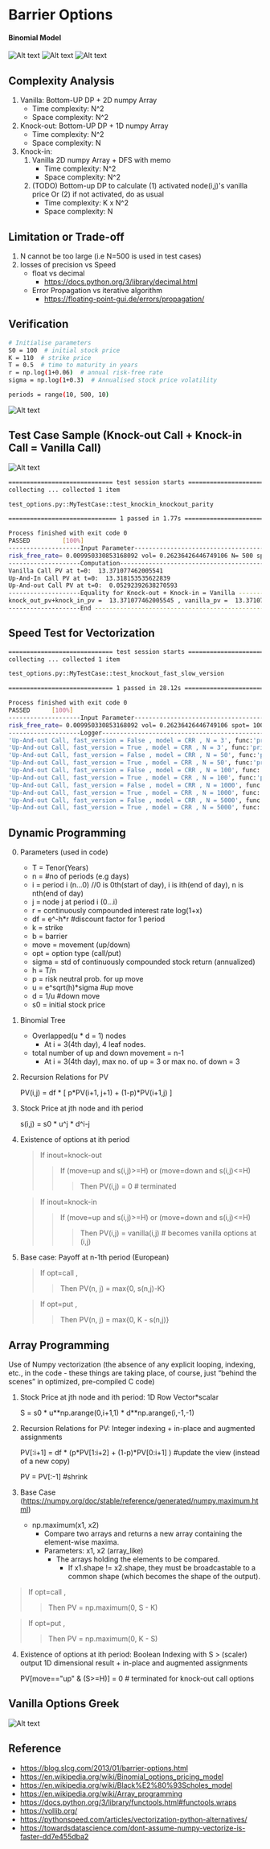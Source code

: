 # Barrier Options

#### Binomial Model
![Alt text](images/binomial/options_formula_1.GIF?raw=true "Call Options PV Discounted from last period")
![Alt text](images/binomial/options_formula_2.GIF?raw=true "Call Options Price At Day 0")
![Alt text](images/binomial/options_formula_3.GIF?raw=true "Binomial Tree")

## Complexity Analysis
1. Vanilla: Bottom-UP DP + 2D numpy Array
   * Time complexity: N^2
   * Space complexity: N^2
2. Knock-out: Bottom-UP DP + 1D numpy Array
   * Time complexity: N^2
   * Space complexity: N
3. Knock-in: 
   1. Vanilla 2D numpy Array + DFS with memo
      * Time complexity: N^2 
      * Space complexity: N^2
   2. (TODO) Bottom-up DP to calculate (1) activated node(i,j)'s vanilla price Or (2) if not activated, do as usual 
      * Time complexity: K x N^2
      * Space complexity: N
   
## Limitation or Trade-off
1. N cannot be too large (i.e N=500 is used in test cases)
2. losses of precision vs Speed
   * float vs decimal
      * https://docs.python.org/3/library/decimal.html
   * Error Propagation vs iterative algorithm
      * https://floating-point-gui.de/errors/propagation/

## Verification
```bash
# Initialise parameters
S0 = 100  # initial stock price
K = 110  # strike price
T = 0.5  # time to maturity in years
r = np.log(1+0.06)  # annual risk-free rate
sigma = np.log(1+0.3)  # Annualised stock price volatility

periods = range(10, 500, 10) 
```
![Alt text](images/test/convergence_to_bs.GIF?raw=true "Comparison")

## Test Case Sample (Knock-out Call + Knock-in Call = Vanilla Call)
![Alt text](images/binomial/options_formula_4.GIF?raw=true "Parity")

```bash
============================= test session starts =============================
collecting ... collected 1 item

test_options.py::MyTestCase::test_knockin_knockout_parity 

============================== 1 passed in 1.77s ==============================

Process finished with exit code 0
PASSED         [100%]
--------------------Input Parameter-----------------------------------------------------------
risk_free_rate= 0.009950330853168092 vol= 0.26236426446749106 N= 500 spot= 100.0 K= 95.0 T= 1.0 H= 105.0 shares= 1
--------------------Computation---------------------------------------------------------------
Vanilla Call PV at t=0:  13.371077462005541
Up-And-In Call PV at t=0:  13.318153535622839
Up-And-out Call PV at t=0:  0.05292392638270593
--------------------Equality for Knock-out + Knock-in = Vanilla --------------------------
knock_out_pv+knock_in_pv =  13.371077462005545 , vanilla_pv =  13.371077462005541 BS_Model= 13.370147046851775
--------------------End ------------------------------------------------------------------

```

## Speed Test for Vectorization
```bash
============================= test session starts =============================
collecting ... collected 1 item

test_options.py::MyTestCase::test_knockout_fast_slow_version 

============================= 1 passed in 28.12s ==============================

Process finished with exit code 0
PASSED      [100%]
--------------------Input Parameter-----------------------------------------------------------
risk_free_rate= 0.009950330853168092 vol= 0.26236426446749106 spot= 100.0 K= 95.0 T= 1.0 H= 105.0 shares= 1
--------------------Logger---------------------------------------------------------------
'Up-And-out Call, fast_version = False , model = CRR , N = 3', func:'price' args:[(), {'initSpot': 100.0, 'noShares': 1}] took: 0.0000 sec
'Up-And-out Call, fast_version = True , model = CRR , N = 3', func:'price' args:[(), {'initSpot': 100.0, 'noShares': 1}] took: 0.0000 sec
'Up-And-out Call, fast_version = False , model = CRR , N = 50', func:'price' args:[(), {'initSpot': 100.0, 'noShares': 1}] took: 0.0000 sec
'Up-And-out Call, fast_version = True , model = CRR , N = 50', func:'price' args:[(), {'initSpot': 100.0, 'noShares': 1}] took: 0.0040 sec
'Up-And-out Call, fast_version = False , model = CRR , N = 100', func:'price' args:[(), {'initSpot': 100.0, 'noShares': 1}] took: 0.0080 sec
'Up-And-out Call, fast_version = True , model = CRR , N = 100', func:'price' args:[(), {'initSpot': 100.0, 'noShares': 1}] took: 0.0040 sec
'Up-And-out Call, fast_version = False , model = CRR , N = 1000', func:'price' args:[(), {'initSpot': 100.0, 'noShares': 1}] took: 1.0186 sec
'Up-And-out Call, fast_version = True , model = CRR , N = 1000', func:'price' args:[(), {'initSpot': 100.0, 'noShares': 1}] took: 0.0559 sec
'Up-And-out Call, fast_version = False , model = CRR , N = 5000', func:'price' args:[(), {'initSpot': 100.0, 'noShares': 1}] took: 25.1035 sec
'Up-And-out Call, fast_version = True , model = CRR , N = 5000', func:'price' args:[(), {'initSpot': 100.0, 'noShares': 1}] took: 0.9749 sec
```
## Dynamic Programming
0. Parameters (used in code)

    * T = Tenor(Years)
    * n = #no of periods (e.g days)
    * i = period i (n...0) //0 is 0th(start of day), i is ith(end of day), n is nth(end of day)
    * j = node j at period i (0...i)
    * r = continuously compounded interest rate log(1+x)
    * df = e^-h*r  #discount factor for 1 period
    * k = strike
    * b = barrier
    * move = movement (up/down)
    * opt = option type  (call/put)
    * sigma = std of continuously compounded stock return (annualized)
    * h = T/n
    * p = risk neutral prob. for up move
    * u = e^sqrt(h)*sigma  #up move
    * d = 1/u              #down move
    * s0 = initial stock price

1. Binomial Tree

    * Overlapped(u * d = 1) nodes  
        * At i = 3(4th day), 4 leaf nodes.
    * total number of up and down movement = n-1
        * At i = 3(4th day), max no. of up = 3 or max no. of down = 3

2. Recursion Relations for PV

   PV(i,j) = df * [ p*PV(i+1, j+1) + (1-p)*PV(i+1,j) ]

3. Stock Price at jth node and ith period

   s(i,j) = s0 * u^j * d^i-j

4. Existence of options at ith period
   > If inout=knock-out 
   >> If (move=up and s(i,j)>=H) or (move=down and s(i,j)<=H)  
   >>> Then PV(i,j) = 0 # terminated
   
   >If inout=knock-in
   >> If (move=up and s(i,j)>=H) or (move=down and s(i,j)<=H)
   >>> Then PV(i,j) = vanilla(i,j) # becomes vanilla options at (i,j)

6. Base case: Payoff at n-1th period (European)
   > If opt=call , 
   >> Then PV(n, j) = max{0, s(n,j)-K}
   
   > If opt=put , 
   >> Then PV(n, j) = max{0, K - s(n,j)}


## Array Programming
Use of Numpy vectorization (the absence of any explicit looping, indexing, etc., 
in the code - these things are taking place, of course, just “behind the scenes” in optimized, pre-compiled C code)

1. Stock Price at jth node and ith period: 1D Row Vector*scalar

   S =  s0 * u\*\*np.arange(0,i+1,1) * d**np.arange(i,-1,-1)

2. Recursion Relations for PV: Integer indexing + in-place and augmented assignments

   PV[:i+1] = df * (p*PV[1:i+2] + (1-p)*PV[0:i+1] ) #update the view (instead of a new copy)
   
   PV = PV[:-1] #shrink

3. Base Case
(https://numpy.org/doc/stable/reference/generated/numpy.maximum.html)
   * np.maximum(x1, x2)
     * Compare two arrays and returns    a new array containing the element-wise maxima.
     * Parameters: x1, x2 (array_like)
          * The arrays holding the elements to be compared. 
            * If x1.shape != x2.shape, they must be broadcastable to a common shape (which becomes the shape of the output).

> If opt=call , 
   >> Then PV = np.maximum(0, S - K)
   
   > If opt=put , 
   >> Then PV = np.maximum(0, K - S)

4. Existence of options at ith period: Boolean Indexing with S > (scaler) output 1D dimensional result + in-place and augmented assignments

   PV[move=="up" & (S>=H)] = 0 # terminated for knock-out call options


## Vanilla Options Greek
![Alt text](images/blacksholes/greek.GIF?raw=true "Greek")


## Reference
 * https://blog.slcg.com/2013/01/barrier-options.html
 * https://en.wikipedia.org/wiki/Binomial_options_pricing_model
 * https://en.wikipedia.org/wiki/Black%E2%80%93Scholes_model
 * https://en.wikipedia.org/wiki/Array_programming
 * https://docs.python.org/3/library/functools.html#functools.wraps
 * https://vollib.org/
 * https://pythonspeed.com/articles/vectorization-python-alternatives/
 * https://towardsdatascience.com/dont-assume-numpy-vectorize-is-faster-dd7e455dba2

